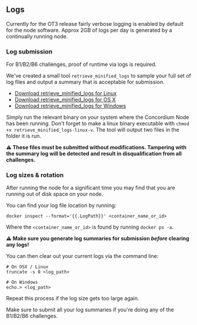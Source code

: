 ## Logs

Currently for the OT3 release fairly verbose logging is enabled by default for the node software. Approx 2GB of logs per day is generated by a continually running node.



### Log submission

For B1/B2/B6 challenges, proof of runtime via logs is required.

We've created a small tool `retrieve_minified_logs` to sample your full set of log files and output a summary that is acceptable for submission.

- [Download retrieve_minified_logs for Linux](https://client-distribution-testnet.concordium.com/retrieve_minified_logs-linux-v1)
- [Download retrieve_minified_logs for OS X](https://client-distribution-testnet.concordium.com/retrieve_minified_logs-macos-v1)
- [Download retrieve_minified_logs for Windows](https://client-distribution-testnet.concordium.com/retrieve_minified_logs-windows-v1.exe)


Simply run the relevant binary on your system where the Concordium Node has been running. Don't forget to make a linux binary executable with `chmod +x retrieve_minified_logs-linux-v`. The tool will output two files in the folder it is run.

**⚠️ These files must be submitted without modifications. Tampering with the summary log will be detected and result in disqualification from all challenges.**



### Log sizes & rotation

After running the node for a significant time you may find that you are running out of disk space on your node.

You can find your log file location by running:

```
docker inspect --format='{{.LogPath}}' <container_name_or_id>
```

Where the `<container_name_or_id>` is found by running `docker ps -a`.


**⚠️ Make sure you generate log summaries for submission _before_ clearing any logs!**


You can then clear out your current logs via the command line:

```
# On OSX / Linux
truncate -s 0 <log_path>

# On Windows
echo.> <log_path>
```

Repeat this process if the log size gets too large again.

Make sure to submit all your log summaries if you're doing any of the B1/B2/B6 challenges.
